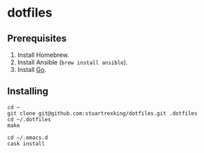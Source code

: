 # dotfiles

## Prerequisites

1. Install Homebrew.
2. Install Ansible (`brew install ansible`).
3. Install [Go](http://golang.org/dl/).

## Installing

```
cd ~
git clone git@github.com:stuartrexking/dotfiles.git .dotfiles
cd ~/.dotfiles
make

cd ~/.emacs.d
cask install
```
